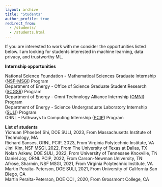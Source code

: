 ```yaml
---
layout: archive
title: "Students"
author_profile: true
redirect_from: 
  - /students/
  - /students.html
---
```


If you are interested to work with me consider the opportunities listed below. I am looking for students interested in machine learning, data privacy, and trustworthy ML.

<b> Internship opportunities </b> 

National Science Foundation  - Mathematical Sciences Graduate Internship (<a href="https://orise.orau.gov/nsf-msgi/">NSF-MSGI</a>) Program <br>
Department of Energy - Office of Science Graduate Student Research (<a href="https://science.osti.gov/wdts/scgsr/">SCGSR</a>) Program<br>
Department of Energy -  Omni Technology Alliance Internship (<a href="https://orise.orau.gov/doe-omni/">OMNI</a>) Program <br>
Department of Energy - Science Undergraduate Laboratory Internship (<a href="https://science.osti.gov/wdts/suli">SULI</a>) Program <br>
ORNL - Pathways to Computing Internship (<a href="https://education.ornl.gov/pathways/">PCIP</a>) Program

<b> List of students </b> <br>
Yichuan (Phoebe) Shi, DOE SULI, 2023, From Massachusetts Institute of Technology, MA <br>
Richard Sanses, ORNL PCIP, 2023, From Virginia Polytechnic Institute, VA<br>
Jimi Kim, NSF MSGI, 2022, From The University of Texas at Dallas, TX<br>
Nolan Askew, DOE SULI, 2022, From University of Tennessee Knoxville, TN<br>
Daniel Joy, ORNL PCIP, 2022, From Carson-Newman University, TN<br>
Afrose, Sharmin, NSF MSGI, 2021, From Virginia Polytechnic Institute, VA<br>
Martin Peralta-Peterson, DOE SULI, 2021, From University of California San Diego, CA<br>
Martin Peralta-Peterson, DOE CCI , 2020, From Grossmont College, CA<br>
